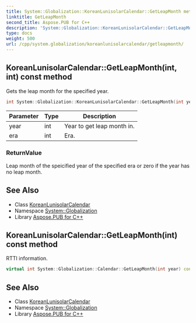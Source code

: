 ```yaml
---
title: System::Globalization::KoreanLunisolarCalendar::GetLeapMonth method
linktitle: GetLeapMonth
second_title: Aspose.PUB for C++
description: 'System::Globalization::KoreanLunisolarCalendar::GetLeapMonth method. Gets the leap month for the specified year in C++.'
type: docs
weight: 500
url: /cpp/system.globalization/koreanlunisolarcalendar/getleapmonth/
---
```

## KoreanLunisolarCalendar::GetLeapMonth(int, int) const method


Gets the leap month for the specified year.

```cpp
int System::Globalization::KoreanLunisolarCalendar::GetLeapMonth(int year, int era) const override
```


| Parameter | Type | Description |
| --- | --- | --- |
| year | int | Year to get leap month in. |
| era | int | Era. |

### ReturnValue

Leap month of the speicified year of the specified era or zero if the year has no leap month.

## See Also

* Class [KoreanLunisolarCalendar](../)
* Namespace [System::Globalization](../../)
* Library [Aspose.PUB for C++](../../../)
## KoreanLunisolarCalendar::GetLeapMonth(int) const method


RTTI information.

```cpp
virtual int System::Globalization::Calendar::GetLeapMonth(int year) const
```

## See Also

* Class [KoreanLunisolarCalendar](../)
* Namespace [System::Globalization](../../)
* Library [Aspose.PUB for C++](../../../)
